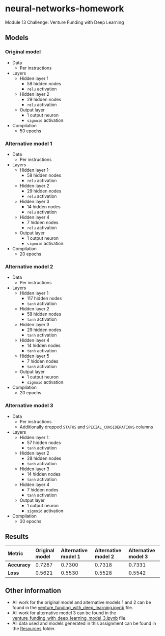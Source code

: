 # neural-networks-homework
Module 13 Challenge: Venture Funding with Deep Learning

## Models
### Original model
- Data
  - Per instructions
- Layers
  - Hidden layer 1
    - 58 hidden nodes
    - `relu` activation
  - Hidden layer 2
    - 29 hidden nodes
    - `relu` activation
  - Output layer
    - 1 output neuron
    - `sigmoid` activation
- Compilation
  - 50 epochs

### Alternative model 1
- Data
  - Per instructions
- Layers
  - Hidden layer 1:
    - 58 hidden nodes
    - `relu` activation
  - Hidden layer 2
    - 29 hidden nodes
    - `relu` activation
  - Hidden layer 3
    - 14 hidden nodes
    - `relu` activation
  - Hidden layer 4
    - 7 hidden nodes
    - `relu` activation
  - Output layer
    - 1 output neuron
    - `sigmoid` activation
- Compilation
  - 20 epochs

### Alternative model 2
- Data
  - Per instructions
- Layers
  - Hidden layer 1:
    - 117 hidden nodes
    - `tanh` activation
  - Hidden layer 2
    - 58 hidden nodes
    - `tanh` activation
  - Hidden layer 3
    - 29 hidden nodes
    - `tanh` activation
  - Hidden layer 4
    - 14 hidden nodes
    - `tanh` activation
  - Hidden layer 5
    - 7 hidden nodes
    - `tanh` activation
  - Output layer
    - 1 output neuron
    - `sigmoid` activation
- Compilation
  - 20 epochs

### Alternative model 3
- Data
  - Per instructions
  - Additionally dropped `STATUS` and `SPECIAL_CONSIDERATIONS` columns
- Layers
  - Hidden layer 1:
    - 57 hidden nodes
    - `tanh` activation
  - Hidden layer 2
    - 28 hidden nodes
    - `tanh` activation
  - Hidden layer 3
    - 14 hidden nodes
    - `tanh` activation
  - Hidden layer 4
    - 7 hidden nodes
    - `tanh` activation
  - Output layer
    - 1 output neuron
    - `sigmoid` activation
- Compilation
  - 30 epochs

## Results

| Metric | Original model | Alternative model 1 | Alternative model 2 | Alternative model 3 |
|:--- |:--- |:--- |:--- |:--- |
| **Accuracy** | 0.7287 | 0.7300 | 0.7318 | 0.7331 |
| **Loss** | 0.5621 | 0.5530 | 0.5528 | 0.5542 |

## Other information
- All work for the original model and alternative models 1 and 2 can be found in the [venture_funding_with_deep_learning.ipynb](https://github.com/julianritchey/neural-networks-homework/blob/main/venture_funding_with_deep_learning.ipynb) file.
- All work for alternative model 3 can be found in the [venture_funding_with_deep_learning_model_3.ipynb](https://github.com/julianritchey/neural-networks-homework/blob/main/venture_funding_with_deep_learning_model_3.ipynb) file.
- All data used and models generated in this assignment can be found in the [Resources](https://github.com/julianritchey/neural-networks-homework/tree/main/Resources) folder.